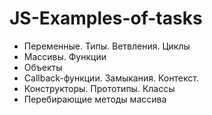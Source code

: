 # JS-Examples-of-tasks
- Переменные. Типы. Ветвления. Циклы
- Массивы. Функции
- Объекты
- Callback-функции. Замыкания. Контекст.
- Конструкторы. Прототипы. Классы
- Перебирающие методы массива